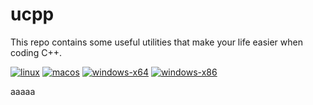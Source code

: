 # ucpp

This repo contains some useful utilities that make your life easier when coding C++.

[![linux](https://github.com/xiaozhuai/ucpp/actions/workflows/linux.yml/badge.svg)](https://github.com/xiaozhuai/ucpp/actions/workflows/linux.yml)
[![macos](https://github.com/xiaozhuai/ucpp/actions/workflows/macos.yml/badge.svg)](https://github.com/xiaozhuai/ucpp/actions/workflows/macos.yml)
[![windows-x64](https://github.com/xiaozhuai/ucpp/actions/workflows/windows-x64.yml/badge.svg)](https://github.com/xiaozhuai/ucpp/actions/workflows/windows-x64.yml)
[![windows-x86](https://github.com/xiaozhuai/ucpp/actions/workflows/windows-x86.yml/badge.svg)](https://github.com/xiaozhuai/ucpp/actions/workflows/windows-x86.yml)

aaaaa
